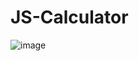 # JS-Calculator
![image](https://github.com/fatihgonulkirmaz/JS-Calculator/assets/131726887/10bf9a21-7394-4838-9948-bef5da8d7e2f)
